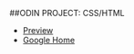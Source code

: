 ##ODIN PROJECT: CSS/HTML

* [Preview](http://htmlpreview.github.io/?https://github.com/twachowiak/googlehomepage/blob/master/index.html)
* [Google Home](http://i.imgur.com/cJeJvD6.png)
